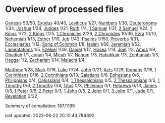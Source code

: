 # Overview of processed files 

[Genesis](01_Ge/) 50/50, [Exodus](02_Ex/) 40/40, [Leviticus](03_Le/) 1/27, [Numbers](04_Nu/) 1/36, [Deuteronomy](05_De/) 1/34, [Joshua](06_Jos/) 1/24, [Judges](07_Jg/) 1/21, [Ruth](08_Ru/) 1/4, [1 Samuel](09_1Sa/) 1/31, [2 Samuel](10_2Sa/) 1/24, [1 Kings](11_1Ki/) 1/22, [2 Kings](12_2Ki/) 1/25, [1 Chronicles](13_1Ch/) 2/29, [2 Chronicles](14_2Ch/) 10/36, [Ezra](15_Ezr/) 10/10, [Nehemiah](16_Ne/) 1/13, [Esther](17_Es/) 1/10, [Job](18_Job/) 1/42, [Psalms](19_Ps/) 1/150, [Proverbs](20_Pr/) 1/31, [Ecclesiastes](21_Ec/) 1/12, [Song of Solomon](22_Ca/) 1/8, [Isaiah](23_Isa/) 1/66, [Jeremiah](24_Jer/) 1/52, [Lamentations](25_La/) 1/5, [Ezekiel](26_Eze/) 1/48, [Daniel](27_Da/) 1/12, [Hosea](28_Ho/) 1/14, [Joel](29_Joe/) 1/3, [Amos](30_Am/) 1/9, [Obadiah](31_Ob/) 1/1, [Jonah](32_Jon/) 1/4, [Micah](33_Mic/) 1/7, [Nahum](34_Na/) 1/3, [Habakkuk](35_Hab/) 1/3, [Zephaniah](36_Zep/) 1/3, [Haggai](37_Hag/) 1/2, [Zechariah](38_Zec/) 1/14, [Malachi](39_Mal/) 1/4, 

[Matthew](40_Mt/) 1/28, [Mark](41_Mr/) 0/16, [Luke](42_Lu/) 0/24, [John](43_Joh/) 0/21, [Acts](44_Ac/) 0/28, [Romans](45_Ro/) 0/16, [1 Corinthians](46_1Co/) 0/16, [2 Corinthians](47_2Co/) 0/13, [Galatians](48_Ga/) 0/6, [Ephesians](49_Eph/) 0/6, [Philippians](50_Php/) 0/4, [Colossians](51_Col/) 0/4, [1 Thessalonians](52_1Th/) 0/5, [2 Thessalonians](53_2Th/) 0/3, [1 Timothy](54_1Ti/) 0/6, [2 Timothy](55_2Ti/) 0/4, [Titus](56_Tit/) 0/3, [Philemon](57_Phm/) 0/1, [Hebrews](58_Heb/) 0/13, [James](59_Jas/) 0/5, [1 Peter](60_1Pe/) 0/5, [2 Peter](61_2Pe/) 0/3, [1 John](62_1Jo/) 0/5, [2 John](63_2Jo/) 0/1, [3 John](64_3Jo/) 0/1, [Jude](65_Jude/) 0/1, [Revelation](66_Re/) 0/22, 

Summary of compilation: 187/1189


last updated: 2023-06-22 20:10:43.784492